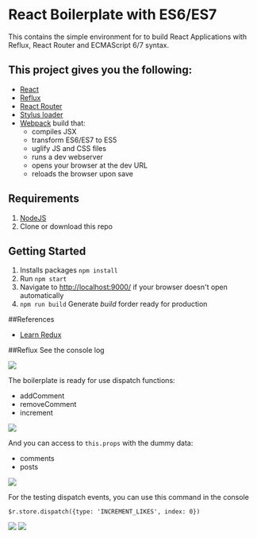# React Boilerplate with ES6/ES7
This contains the simple environment for to build React Applications with Reflux, React Router and ECMAScript 6/7 syntax.

## This project gives you the following:
* [React](https://facebook.github.io/react/)
* [Reflux](https://github.com/reflux/refluxjs)
* [React Router](https://github.com/reactjs/react-router)
* [Stylus loader](http://stylus-lang.com/)
* [Webpack](https://webpack.github.io/) build that:  
  * compiles JSX
  * transform ES6/ES7 to ES5
  * uglify JS and CSS files
  * runs a dev webserver
  * opens your browser at the dev URL  
  * reloads the browser upon save

## Requirements
1. [NodeJS](http://www.nodejs.org)
2. Clone or download this repo

## Getting Started
1. Installs packages `npm install`
2. Run `npm start`
4. Navigate to [http://localhost:9000/](http://localhost:9000/) if your browser doesn't open automatically
5. `npm run build` Generate *build* forder ready for production

##References
* [Learn Redux](https://github.com/wesbos/Learn-Redux-Starter-Files)

##Reflux
See the console log

<img src='https://cloud.githubusercontent.com/assets/5171608/17750558/b74da8aa-6488-11e6-967c-d63d21912127.png'>


The boilerplate is ready for use dispatch functions:
 * addComment
 * removeComment
 * increment

 <img src='https://cloud.githubusercontent.com/assets/5171608/17751104/2ca6d598-648b-11e6-9ae9-9a30f73df793.png'>

 And you can access to `this.props` with the dummy data:
 * comments
 * posts

<img src='https://cloud.githubusercontent.com/assets/5171608/17751103/2ca570e0-648b-11e6-857a-d5f340d06f1f.png'>

For the testing dispatch events, you can use this command in the console

`$r.store.dispatch({type: 'INCREMENT_LIKES', index: 0})`

<img src='https://cloud.githubusercontent.com/assets/5171608/17751101/2c9ef710-648b-11e6-92e4-6e844e276df5.png'>

<img src='https://cloud.githubusercontent.com/assets/5171608/17751102/2ca05128-648b-11e6-908b-934757ad0809.png'>